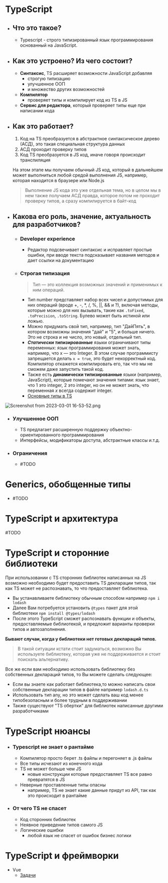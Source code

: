 # TypeScript

- ## Что это такое?
    - Typescript - строго типизированный язык программирования основанный на JavaScript.
- ## Как это устроено? Из чего состоит?
    - **Синтаксис**, TS расширяет возможности JavaScript добавляя
        - строгую типизацию
        - улучшенное ООП
        - и множество других возможностей
    - **Компилятор**
        - проверяет типы и компилирует код из TS в JS
    - **Сервис для редактора**, который проверяет типы еще при написании кода
- ## Как это работает?
    1. Код на TS преобразуется в абстрактное синтаксическое дерево (АСД), это такая специальная структура данных
    2. АСД проходит проверку типов
    3. Код TS преобразуется в JS код, иначе говоря происходит транспиляция


  На этом этапе мы получаем обычный JS код, который в дальнейшем может выполниться любой средой выполнения JS, например, которая находится в браузере или Node.js

  > Выполнение JS кода это уже отдельная тема, но в целом мы в нем также получаем АСД правда, которое потом не проходит проверку типов, а сразу компилируется в байт-код

- ## Какова его роль, значение, актуальность для разработчиков?
    - ### Developer experience
        - Редактор подсвечивает синтаксис и исправляет простые ошибки, при вводе текста подсказывает названия методов и дает ссылки на документацию
    - ### Строгая типизация

      > Тип — это коллекция возможных значений и применимых к ним операций.

        - Тип number представляет набор всех чисел и допустимых для них операций (вроде +, -, *, /, %, ||, && и ?), включая методы, которые можно для них вызывать, такие как `.toFixed`, `.toPrecision`, `.toString`. Булево может быть истиной или ложью.
        - Можно придумать свой тип, например, тип "ДайПять", в котором возможны значения "дай" и "5", и больше ничего. Это не строка и не число, это новый, отдельный тип.
        - ***Статически типизированные*** языки ограничивают типы переменных: язык программирования может знать, например, что x — это Integer. В этом случае программисту запрещается делать `x = true`, это будет некорректный код. Компилятор откажется компилировать его, так что мы не сможем даже запустить такой код.
        - Также есть **динамически типизированные** языки (например, JavaScript), которые помечают значения типами: язык знает, что 1 это integer, 2 это integer, но он не может знать, что переменная *x* всегда содержит integer.
        - [Основные типы в TS](https://metanit.com/web/typescript/2.5.php)

![Screenshot from 2023-03-01 16-53-52.png](https://res.craft.do/user/full/e745a8f7-095b-c43d-44af-e0553b13e0d8/doc/34fc8c6b-7dfc-4d82-a7fa-43badff78b03/628cba22-8fa3-4322-a8a2-5250c57c042f)

- ### Улучшенное ООП
    - TS предлагает расширенную поддержку объектно-ориентированного программирования
    - Интерфейсы, модификаторы доступа, абстрактные классы и.т.д.
- ### Ограничения
    - \#TODO

# Generics, обобщенные типы

- \#TODO

# TypeScript и архитектура

\#TODO

# TypeScript и сторонние библиотеки

При использовании с TS сторонних библиотек написанных на JS возможно необходимо будет предоставить TS декларации типов, так как TS может не распознавать, то что предоставляет библиотека.

- Вы устанавливаете библиотеку обычным способом например `npm i lodash`
- Далее Вам потребуется установить `@types` пакет для этой библиотеки `npm install @types/lodash`
- После этого TypeScript сможет распознавать функции и объекты, предоставляемые библиотекой, и предложит варианты проверки типов и автозаполнения.

**Бывают случаи, когда у библиотеки нет готовых деклараций типов.**

> В такой ситуации кстати стоит задуматься, возможно Вы используете библиотеку, которая уже не поддерживается и стоит поискать альтернативу.

Все же если вам необходимо использовать библиотеку без собственных деклараций типов, то Вы можете сделать следующее:

- Если вы знаете как работает библиотека,то  можно написать свои собственные декларации типов в файле например `lodash.d.ts`
- Использовать тип any, но это может сделать ваш код менее типобезопасным и более трудным в поддерживании
- Также существуют "TS обертки" для библиотек написанные другими разработчиками

# TypeScript нюансы

- ### Typescript не знает о рантайме
    - Компилятор просто берет .ts файлы и перегоняет в .js файлы
    - Все типы исчезают из конечного кода
    - TS не может больше чем JS
        - новые конструкции которые предоставляет TS все равно превратятся в JS
    - Неверные проставленные типы опасны
        - например, TS не знает какие данные придут из API, так как это происходит в рантайме
- ### От чего TS не спасет
    - Код сторонних библиотек
    - Неявное приведение типов самого JS
    - Логические ошибки
        - любой язык не спасет от ошибок бизнес логики

# TypeScript и фреймворки

- Vue
    - [Задачи](./docs/practise.md)